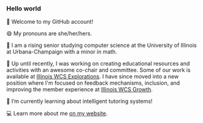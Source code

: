### Hello world 

👋 Welcome to my GitHub account!

😄 My pronouns are she/her/hers.

🏫 I am a rising senior studying computer science at the University of Illinois at Urbana-Champaign with a minor in math. 

🔭 Up until recently, I was working on creating educational resources and activities with an awesome co-chair and committee. Some of our work is available at [Illinois WCS Explorations](http://wcs.illinois.edu/explorations/index.html). I have since moved into a new position where I'm focused on feedback mechanisms, inclusion, and improving the member experience at [Illinois WCS Growth](https://go.illinoiswcs.org/growth-home).

🌱 I’m currently learning about intelligent tutoring systems!

💻 Learn more about me [on my website](https://melissachen.notion.site). 
